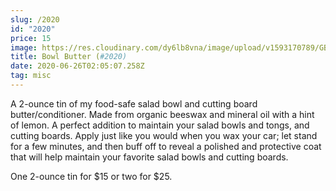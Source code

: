 ```yaml
---
slug: /2020
id: "2020"
price: 15
image: https://res.cloudinary.com/dy6lb8vna/image/upload/v1593170789/GB%20Bowlworks%20Gallery/IMG_8193_2.jpg
title: Bowl Butter (#2020)
date: 2020-06-26T02:05:07.258Z
tag: misc
---
```

A 2-ounce tin of my food-safe salad bowl and cutting board butter/conditioner.  Made from organic beeswax and mineral oil with a hint of lemon.  A perfect addition to maintain your salad bowls and tongs, and cutting boards.  Apply just like you would when you wax your car; let stand for a few minutes, and then buff off to reveal a polished and protective coat that will help maintain your favorite salad bowls and cutting boards.

One 2-ounce tin for $15 or two for $25.